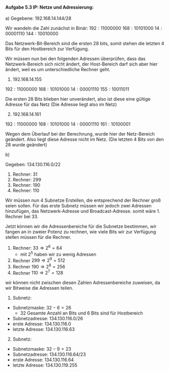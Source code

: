 #### Aufgabe 5.3 IP: Netze und Adressierung:


a)
Gegebene: $192.168.14.144/28$

Wir wandeln die Zahl zunächst in Binär:
$192:11000000$
$168:10101000$
$14:00001110$
$144:10010000$

Das Netzwerk-Bit-Bereich sind die ersten 28 bits, somit stehen die letzten 4 Bits für den Hostbereich zur Verfügung. 

Wir müssen nun bei den folgenden Adressen überprüfen, dass das Netzwerk-Bereich sich nicht ändert, der Host-Bereich darf sich aber hier ändert, weil es um unterschiedliche Rechner geht.


1. $192.168.14.155$

$192:11000000$
$168:10101000$
$14:00001110$
$155:10011011$

Die ersten 28 Bits blieben hier unverändert, also ist diese eine gültige Adresse für das Netz
(Die Adresse liegt also im Netz)

2. $192.168.14.161$

$192:11000000$
$168:10101000$
$14:00001110$
$161:10100001$

Wegen dem Überlauf bei der Berechnung, wurde hier der Netz-Bereich geändert. Also liegt diese Adresse nicht im Netz. (Die letzten 4 Bits von den 28 wurde geändert)

b)

Gegeben: $134.130.116.0/22$
1. Rechner: 31
2. Rechner: 299
3. Rechner: 190
4. Rechner: 110

Wir müssen nun 4 Subnetze Erstellen, die entsprechend der Rechner groß seien sollen.
Für das erste Subnetz müssen wir jedoch zwei Adressen hinzufügen, das Netzwerk-Adresse und Broadcast-Adresse.
somit wäre 1. Rechner bei 33.

Jetzt können wir die Adressenbereiche für die Subnetze bestimmen, wir fangen an in zweier Potenz zu rechnen, wie viele Bits wir zur Verfügung stellen müssen für die Rechner.

1. Rechner: $33 \Rightarrow 2^6 = 64$
	- mit $2^5$ haben wir zu wenig Adressen
2. Rechner $299 \Rightarrow 2^9 = 512$
3. Rechner $190 \Rightarrow 2^8 = 256$
4. Rechner $110 \Rightarrow 2^7 = 128$

wir können nicht zwischen diesen Zahlen Adressenbereiche zuweisen, da wir Bitweise die Adressen teilen.

1. Subnetz:

- Subnetzmaske: $32 - 6 = 26$
	- 32 Gesamte Anzahl an Bits und 6 Bits sind für Hostbereich
- Subnetzadresse: $134.130.116.0/26$
- erste Adresse: $134.130.116.0$
- letzte Adresse: $134.130.116.63$

2. Subnetz: 

- Subnetzmaske: $32 - 9 = 23$
- Subnetzadresse: $134.130.116.64/23$
- erste Adresse: $134.130.116.64$
- letzte Adresse: $134.130.119.255$

